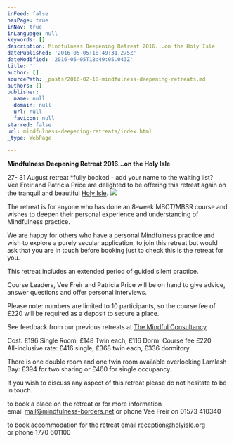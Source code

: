```yaml
---
inFeed: false
hasPage: true
inNav: true
inLanguage: null
keywords: []
description: Mindfulness Deepening Retreat 2016...on the Holy Isle
datePublished: '2016-05-05T18:49:31.275Z'
dateModified: '2016-05-05T18:49:05.043Z'
title: ''
author: []
sourcePath: _posts/2016-02-18-mindfulness-deepening-retreats.md
authors: []
publisher:
  name: null
  domain: null
  url: null
  favicon: null
starred: false
url: mindfulness-deepening-retreats/index.html
_type: WebPage

---
```

**Mindfulness Deepening Retreat 2016...on the Holy Isle**

27- 31 August retreat \*fully booked - add your name to the waiting list?   
Vee Freir and Patricia Price are delighted to be offering this retreat again on the tranquil and beautiful [Holy Isle][0].
![](https://the-grid-user-content.s3-us-west-2.amazonaws.com/5ab00ce3-bc7c-44f1-bc3d-9a8b8c56e3f4.JPG)

The retreat is for anyone who has done an 8-week MBCT/MBSR course and wishes to deepen their personal experience and understanding of Mindfulness practice. 

We are happy for others who have a personal Mindfulness practice and wish to explore a purely secular application, to join this retreat but would ask that you are in touch before booking just to check this is the retreat for you. 

This retreat includes an extended period of guided silent practice. 

Course Leaders, Vee Freir and Patricia Price will be on hand to give advice, answer questions and offer personal interviews. 

Please note: numbers are limited to 10 participants, so the course fee of £220 will be required as a deposit to secure a place. 

See feedback from our previous retreats at [The Mindful Consultancy][1]

Cost: £196 Single Room, £148 Twin each, £116 Dorm. Course fee £220  
All-inclusive rate: £416 single, £368 twin each, £336 dormitory. 

There is one double room and one twin room available overlooking Lamlash Bay: £394 for two sharing or £460 for single occupancy.

If you wish to discuss any aspect of this retreat please do not hesitate to be in touch. 

to book a place on the retreat or for more information   
email mail@mindfulness-borders.net or phone Vee Freir on 01573 410340

to book accommodation for the retreat email [reception@holyisle.org][2]  
or phone 1770 601100

[0]: https://en.wikipedia.org/wiki/Holy_Isle,_Firth_of_Clyde
[1]: http://www.themindfulconsultancy.co.uk/
[2]: reception@holyisle.org